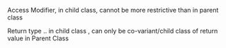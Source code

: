 Access Modifier, in child class, cannot be more restrictive than in parent class

Return type .. in child class , can only be co-variant/child class of return value in Parent Class

